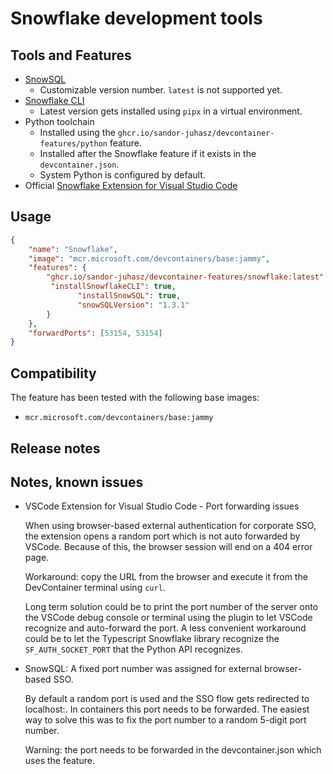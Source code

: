 # Snowflake development tools

## Tools and Features
- [SnowSQL](https://docs.snowflake.com/en/user-guide/snowsql)
  - Customizable version number. `latest` is not supported yet.
- [Snowflake CLI](https://docs.snowflake.com/en/developer-guide/snowflake-cli-v2/index)
  - Latest version gets installed using `pipx` in a virtual environment.
- Python toolchain 
  - Installed using the `ghcr.io/sandor-juhasz/devcontainer-features/python` feature.
  - Installed after the Snowflake feature if it exists in the `devcontainer.json`.
  - System Python is configured by default.
- Official [Snowflake Extension for Visual Studio Code](https://docs.snowflake.com/en/user-guide/vscode-ext)

## Usage

```json
{
	"name": "Snowflake",
	"image": "mcr.microsoft.com/devcontainers/base:jammy",
	"features": {
		"ghcr.io/sandor-juhasz/devcontainer-features/snowflake:latest": {
         "installSnowflakeCLI": true,
			   "installSnowSQL": true,
			   "snowSQLVersion": "1.3.1"	
		}
	},
	"forwardPorts": [53154, 53154]
}
```

## Compatibility
The feature has been tested with the following base images:
 - `mcr.microsoft.com/devcontainers/base:jammy`

## Release notes

## Notes, known issues

- VSCode Extension for Visual Studio Code - Port forwarding issues
 
  When using browser-based external authentication for corporate SSO, the 
  extension opens a random port which is not auto forwarded by VSCode. Because
  of this, the browser session will end on a 404 error page.

  Workaround: copy the URL from the browser and execute it from the DevContainer
  terminal using `curl`.

  Long term solution could be to print the port number of the server onto the
  VSCode debug console or terminal using the plugin to let VSCode recognize and
  auto-forward the port. A less convenient workaround could be to let the 
  Typescript Snowflake library recognize the `SF_AUTH_SOCKET_PORT` that the
  Python API recognizes.
 
- SnowSQL: A fixed port number was assigned for external browser-based SSO.

  By default a random port is used and the SSO flow gets redirected to
  localhost:<port-number>. In containers this port needs to be forwarded.
  The easiest way to solve this was to fix the port number to a random
  5-digit port number.

  Warning: the port needs to be forwarded in the devcontainer.json which
           uses the feature.

